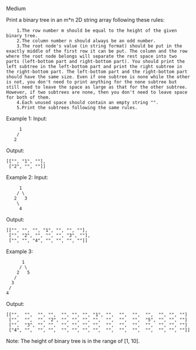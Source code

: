 Medium

Print a binary tree in an m*n 2D string array following these rules:

		1.The row number m should be equal to the height of the given binary tree.
		2.The column number n should always be an odd number.
		3.The root node's value (in string format) should be put in the exactly middle of the first row it can be put. The column and the row where the root node belongs will separate the rest space into two parts (left-bottom part and right-bottom part). You should print the left subtree in the left-bottom part and print the right subtree in the right-bottom part. The left-bottom part and the right-bottom part should have the same size. Even if one subtree is none while the other is not, you don't need to print anything for the none subtree but still need to leave the space as large as that for the other subtree. However, if two subtrees are none, then you don't need to leave space for both of them.
		4.Each unused space should contain an empty string "".
		5.Print the subtrees following the same rules.	

Example 1:
Input:

	     1
	    /
	   2
	   
Output:

	[["", "1", ""],
	 ["2", "", ""]]

Example 2:
Input:

	     1
	    / \
	   2   3
	    \
	     4
	     
Output:

	[["", "", "", "1", "", "", ""],
	 ["", "2", "", "", "", "3", ""],
	 ["", "", "4", "", "", "", ""]]

Example 3:

	      1
	     / \
	    2   5
	   / 
	  3 
	 / 
	4 
	
Output:

	[["",  "",  "", "",  "", "", "", "1", "",  "",  "",  "",  "", "", ""]
	 ["",  "",  "", "2", "", "", "", "",  "",  "",  "",  "5", "", "", ""]
	 ["",  "3", "", "",  "", "", "", "",  "",  "",  "",  "",  "", "", ""]
	 ["4", "",  "", "",  "", "", "", "",  "",  "",  "",  "",  "", "", ""]]

Note: The height of binary tree is in the range of [1, 10].
